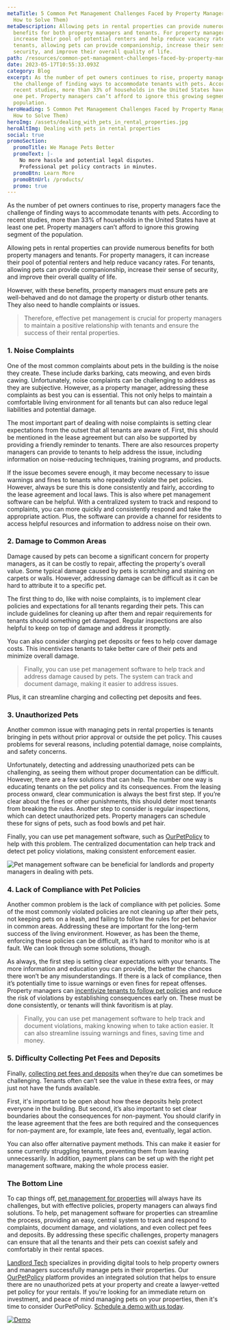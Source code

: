 ```yaml
---
metaTitle: 5 Common Pet Management Challenges Faced by Property Managers (And
  How to Solve Them)
metaDescription: Allowing pets in rental properties can provide numerous
  benefits for both property managers and tenants. For property managers, it can
  increase their pool of potential renters and help reduce vacancy rates. For
  tenants, allowing pets can provide companionship, increase their sense of
  security, and improve their overall quality of life.
path: /resources/common-pet-management-challenges-faced-by-property-managers/
date: 2023-05-17T10:55:33.093Z
category: Blog
excerpt: As the number of pet owners continues to rise, property managers face
  the challenge of finding ways to accommodate tenants with pets. According to
  recent studies, more than 33% of households in the United States have at least
  one pet. Property managers can’t afford to ignore this growing segment of the
  population.
heroHeading: 5 Common Pet Management Challenges Faced by Property Managers (And
  How to Solve Them)
heroImg: /assets/dealing_with_pets_in_rental_properties.jpg
heroAltImg: Dealing with pets in rental properties
social: true
promoSection:
  promoTitle: We Manage Pets Better
  promoText: |-
    No more hassle and potential legal disputes. 
    Professional pet policy contracts in minutes.
  promoBtn: Learn More
  promoBtnUrl: /products/
  promo: true
---
```

As the number of pet owners continues to rise, property managers face the challenge of finding ways to accommodate tenants with pets. According to recent studies, more than 33% of households in the United States have at least one pet. Property managers can’t afford to ignore this growing segment of the population.

Allowing pets in rental properties can provide numerous benefits for both property managers and tenants. For property managers, it can increase their pool of potential renters and help reduce vacancy rates. For tenants, allowing pets can provide companionship, increase their sense of security, and improve their overall quality of life.

However, with these benefits, property managers must ensure pets are well-behaved and do not damage the property or disturb other tenants. They also need to handle complaints or issues. 

> Therefore, effective pet management is crucial for property managers to maintain a positive relationship with tenants and ensure the success of their rental properties.

### 1. Noise Complaints

One of the most common complaints about pets in the building is the noise they create. These include darks barking, cats meowing, and even birds cawing. Unfortunately, noise complaints can be challenging to address as they are subjective. However, as a property manager, addressing these complaints as best you can is essential. This not only helps to maintain a comfortable living environment for all tenants but can also reduce legal liabilities and potential damage. 

The most important part of dealing with noise complaints is setting clear expectations from the outset that all tenants are aware of. First, this should be mentioned in the lease agreement but can also be supported by providing a friendly reminder to tenants. There are also resources property managers can provide to tenants to help address the issue, including information on noise-reducing techniques, training programs, and products. 

If the issue becomes severe enough, it may become necessary to issue warnings and fines to tenants who repeatedly violate the pet policies. However, always be sure this is done consistently and fairly, according to the lease agreement and local laws. This is also where pet management software can be helpful. With a centralized system to track and respond to complaints, you can more quickly and consistently respond and take the appropriate action. Plus, the software can provide a channel for residents to access helpful resources and information to address noise on their own. 

### 2. Damage to Common Areas

Damage caused by pets can become a significant concern for property managers, as it can be costly to repair, affecting the property's overall value. Some typical damage caused by pets is scratching and staining on carpets or walls. However, addressing damage can be difficult as it can be hard to attribute it to a specific pet. 

The first thing to do, like with noise complaints, is to implement clear policies and expectations for all tenants regarding their pets. This can include guidelines for cleaning up after them and repair requirements for tenants should something get damaged. Regular inspections are also helpful to keep on top of damage and address it promptly.

You can also consider charging pet deposits or fees to help cover damage costs. This incentivizes tenants to take better care of their pets and minimize overall damage.

> Finally, you can use pet management software to help track and address damage caused by pets. The system can track and document damage, making it easier to address issues.

 Plus, it can streamline charging and collecting pet deposits and fees. 

### 3. Unauthorized Pets

Another common issue with managing pets in rental properties is tenants bringing in pets without prior approval or outside the pet policy. This causes problems for several reasons, including potential damage, noise complaints, and safety concerns.

Unfortunately, detecting and addressing unauthorized pets can be challenging, as seeing them without proper documentation can be difficult. However, there are a few solutions that can help.
The number one way is educating tenants on the pet policy and its consequences. From the leasing process onward, clear communication is always the best first step. If you’re clear about the fines or other punishments, this should deter most tenants from breaking the rules.
Another step to consider is regular inspections, which can detect unauthorized pets. Property managers can schedule these for signs of pets, such as food bowls and pet hair.  

Finally, you can use pet management software, such as [OurPetPolicy](https://landlordtech.com/products) to help with this problem. The centralized documentation can help track and detect pet policy violations, making consistent enforcement easier. 

![Pet management software can be beneficial for landlords and property managers in dealing with pets.](/assets/pet_management_software_for_landlords_and_property_managers.png)

### 4. Lack of Compliance with Pet Policies

Another common problem is the lack of compliance with pet policies. Some of the most commonly violated policies are not cleaning up after their pets, not keeping pets on a leash, and failing to follow the rules for pet behavior in common areas. Addressing these are important for the long-term success of the living environment. However, as has been the theme, enforcing these policies can be difficult, as it’s hard to monitor who is at fault. We can look through some solutions, though.

As always, the first step is setting clear expectations with your tenants. The more information and education you can provide, the better the chances there won’t be any misunderstandings. 
If there is a lack of compliance, then it’s potentially time to issue warnings or even fines for repeat offenses. Property managers can [incentivize tenants to follow pet policies](https://landlordtech.com/resources/five-tips-for-managing-pets-on-your-rental-properties) and reduce the risk of violations by establishing consequences early on. These must be done consistently, or tenants will think favoritism is at play. 

> Finally, you can use pet management software to help track and document violations, making knowing when to take action easier. It can also streamline issuing warnings and fines, saving time and money.

### 5. Difficulty Collecting Pet Fees and Deposits

Finally, [collecting pet fees and deposits](https://landlordtech.com/resources/boost-income-and-cover-damage-expenses-with-a-pet-guarantee) when they’re due can sometimes be challenging. Tenants often can’t see the value in these extra fees, or may just not have the funds available. 

First, it's important to be open about how these deposits help protect everyone in the building. But second, it’s also important to set clear boundaries about the consequences for non-payment. You should clarify in the lease agreement that the fees are both required and the consequences for non-payment are, for example, late fees and, eventually, legal action. 

You can also offer alternative payment methods. This can make it easier for some currently struggling tenants, preventing them from leaving unnecessarily. In addition, payment plans can be set up with the right pet management software, making the whole process easier. 

### The Bottom Line

To cap things off, [pet management for properties](https://landlordtech.com/) will always have its challenges, but with effective policies, property managers can always find solutions. To help, pet management software for properties can streamline the process, providing an easy, central system to track and respond to complaints, document damage, and violations, and even collect pet fees and deposits. By addressing these specific challenges, property managers can ensure that all the tenants and their pets can coexist safely and comfortably in their rental spaces. 

[Landlord Tech](https://landlordtech.com/) specializes in providing digital tools to help property owners and managers successfully manage pets in their properties. Our [OurPetPolicy](https://landlordtech.com/products) platform provides an integrated solution that helps to ensure there are no unauthorized pets at your property and create a lawyer-vetted pet policy for your rentals. If you're looking for an immediate return on investment, and peace of mind managing pets on your properties, then it's time to consider OurPetPolicy. [Schedule a demo with us today](https://info.ourpetpolicy.com/demo/).

[![Demo](/assets/best_pet_management_platform.png "Demo")](https://info.ourpetpolicy.com/demo/)